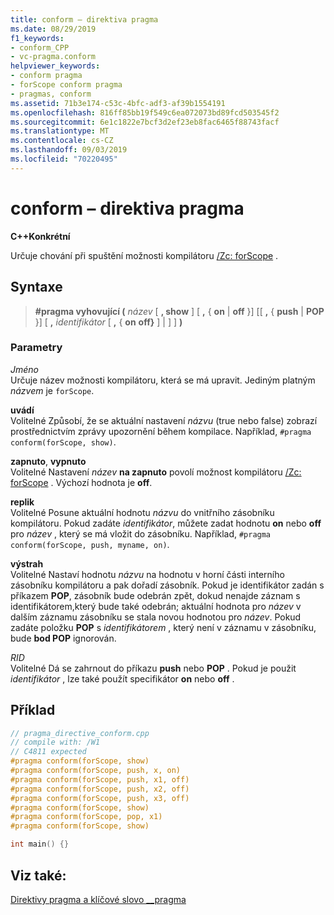 ```yaml
---
title: conform – direktiva pragma
ms.date: 08/29/2019
f1_keywords:
- conform_CPP
- vc-pragma.conform
helpviewer_keywords:
- conform pragma
- forScope conform pragma
- pragmas, conform
ms.assetid: 71b3e174-c53c-4bfc-adf3-af39b1554191
ms.openlocfilehash: 816ff85bb19f549c6ea072073bd89fcd503545f2
ms.sourcegitcommit: 6e1c1822e7bcf3d2ef23eb8fac6465f88743facf
ms.translationtype: MT
ms.contentlocale: cs-CZ
ms.lasthandoff: 09/03/2019
ms.locfileid: "70220495"
---
```

# <a name="conform-pragma"></a>conform – direktiva pragma

**C++Konkrétní**

Určuje chování při spuštění možnosti kompilátoru [/Zc: forScope](../build/reference/zc-forscope-force-conformance-in-for-loop-scope.md) .

## <a name="syntax"></a>Syntaxe

> **#pragma vyhovující (** *název* [ **, show** ] [ **,** { **on** | **off** }] [[ **,** { **push** | **POP** }] [ **,** *identifikátor* [ **,** { **on** **off}** ]  |  ] ] **)**

### <a name="parameters"></a>Parametry

*Jméno*\
Určuje název možnosti kompilátoru, která se má upravit. Jediným platným *názvem* je `forScope`.

**uvádí**\
Volitelné Způsobí, že se aktuální nastavení *názvu* (true nebo false) zobrazí prostřednictvím zprávy upozornění během kompilace. Například, `#pragma conform(forScope, show)`.

**zapnuto**, **vypnuto**\
Volitelné Nastavení *název* **na zapnuto** povolí možnost kompilátoru [/Zc: forScope](../build/reference/zc-forscope-force-conformance-in-for-loop-scope.md) . Výchozí hodnota je **off**.

**replik**\
Volitelné Posune aktuální hodnotu *názvu* do vnitřního zásobníku kompilátoru. Pokud zadáte *identifikátor*, můžete zadat hodnotu **on** nebo **off** pro *název* , který se má vložit do zásobníku. Například, `#pragma conform(forScope, push, myname, on)`.

**výstrah**\
Volitelné Nastaví hodnotu *názvu* na hodnotu v horní části interního zásobníku kompilátoru a pak dořadí zásobník. Pokud je identifikátor zadán s příkazem **POP**, zásobník bude odebrán zpět, dokud nenajde záznam s identifikátorem,který bude také odebrán; aktuální hodnota pro *název* v dalším záznamu zásobníku se stala novou hodnotou pro *název*. Pokud zadáte položku **POP** s *identifikátorem* , který není v záznamu v zásobníku, bude **bod POP** ignorován.

*RID*\
Volitelné Dá se zahrnout do příkazu **push** nebo **POP** . Pokud je použit *identifikátor* , lze také použít specifikátor **on** nebo **off** .

## <a name="example"></a>Příklad

```cpp
// pragma_directive_conform.cpp
// compile with: /W1
// C4811 expected
#pragma conform(forScope, show)
#pragma conform(forScope, push, x, on)
#pragma conform(forScope, push, x1, off)
#pragma conform(forScope, push, x2, off)
#pragma conform(forScope, push, x3, off)
#pragma conform(forScope, show)
#pragma conform(forScope, pop, x1)
#pragma conform(forScope, show)

int main() {}
```

## <a name="see-also"></a>Viz také:

[Direktivy pragma a klíčové slovo __pragma](../preprocessor/pragma-directives-and-the-pragma-keyword.md)
